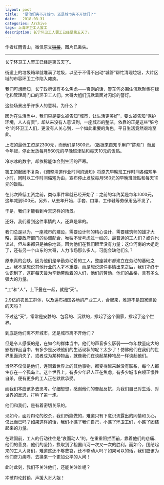```yaml
---
layout: post
title:  "是他们离不开城市，还是城市离不开他们？"
date:   2018-03-31
categories: Archive
tags: 上海环卫工人罢工
description: 长宁环卫工人罢工已经是第五天了。
---
```


作者红雨青山，微信原文~~[链接](https://mp.weixin.qq.com/s/pCcd445i4E3GkPTbuGq0eA)~~，图片已丢失。

---

长宁环卫工人罢工已经是第五天了。

街道上的垃圾箱早就堆满了垃圾，以至于不得不出动“城管”帮忙清理垃圾，大片区域的市容环卫工作陷入瘫痪。

我们可想而知，长宁政府该有多么焦虑——否则的话，警车何必围住沉默聚集在绿化和管理局门口的环卫工人们。大哥大姐们沉默着面对闪烁的警灯。

这些场景出乎许多人的意料。为什么？

因为在生活当中，我们只是要么被告知“城市，让生活更美好”，要么被告知“保护环境，人人有责”，却从来没有人意识到，一座城市的整洁，依靠的正是这些“脏兮兮”的环卫工人们，更没有人关心到，一个如此重要的角色，平日生活竟然艰难至此。

上海的最低工资是2300元，而他们是1800元。（数据来自知乎用户“陈觴”）而且今年起，停止发放每月560元的早晚班津贴和每天10元的饭贴。

冷冰冰的数字，却依稀能体会到生活的严寒。

罢工的起因不复杂，《调整清道作业时间的通知》将原先早晚班工作时间各缩短半小时，同时以工作时间缩短为由，宣布停止发放每月560元的早晚班津贴和每天10元的饭贴。

在此次降低工资之前，类似事件早就已经开始了：之前的年终奖是每年1000元，这年减到500元。另外，从去年开始，手套、口罩、工作鞋等劳保用品不发了。

于是，我们才能看到今天这样的场景。

还好，我们看到这件事情的人，还算是早的。

我们总是以为，一座城市的建设，需要设计师的精心设计，需要建筑师的雄才大略，需要政府部门的协调配合，唯独不曾考虑过一线的、最普通的工人们？或许也谈过，但从来都只是抽象地谈。因为他们在我们眼里没有力量：这位河南的大姐走了，还有另一个山东的大哥，人力市场那么多人，可能会缺他们么？

原来真的会缺。因为他们是辛勤劳动着的工人，整座城市都建立在劳动的基础之上。我不是想说其他行业的人才不重要，而是想说这件事情出来之后，我们才终于认识到了，这群每天最为辛勤劳动着的人们，他们的劳动、他们的品格，具有多么强大的力量。

“工”和“人”，上下叠在一起，就是“天”。

2.9亿的农民工群体，以及遍布祖国各地的产业工人，合起来，难道不是国家建设的天吗？

不过这“天”，常常是安静的、包容的、沉默的，撑起了这个国家，撑起了这个世界。

到底是他们离不开城市，还是城市离不开他们？

但是令人感慨的是，在如今的群体当中，他们的声音多么孱弱——每年数量庞大的影视作品当中，有多少是反映他们的生活现状的呢？太少了！仿佛他们在我们的世界里面消失了，或者成为某种物品，就像我们在谈起某种物品一样谈起他们。

当然不仅仅是他们，连同着世界上的其他事物，都变得越来越没有联系，每个人都生存在一个孤岛上。这个世界上，有多少年轻人正在焦虑，有多少城市白领正慢性自杀，便有更多的工人正在默默承受。

而我们本应该多去思考。仔细想想，感谢他们的奋起反抗，为我们自己对生活、对世界的反思，打响了第一炮。

他们和我们，是有着密切关系的。

现如今，面对舆论的绞杀，我们所能做的，难道只有下意识流露出的同情和关心，仅此而已吗？如果这样的话，我们小瞧了我们自己，小瞧了环卫工们，小瞧了团结起来的力量。

在建国前，工人的行动往往是“哀而动人”的，在重重阻拦面前，靠着他们的悲痛、他们的善良、他们的坚持，换取到了祖国山河一次又一次的胜利。而如今，团结起来的工人大哥们，难道这还不够悲哀，还不够动人吗？如果可以的话，我们应该为他们奋力疾呼，去换来一个更加公平的人间！

此时此刻，我们不关注他们，还能关注谁呢？

冲破舆论封锁，声援大哥大姐！
